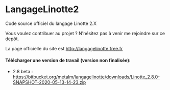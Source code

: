 # LangageLinotte2
Code source officiel du langage Linotte 2.X

Vous voulez contribuer au projet ? N'hésitez pas à venir me rejoindre sur ce depôt.

La page officielle du site est http://langagelinotte.free.fr

#### Télécharger une version de travail (version non finalisée):

- 2.8 beta : https://bitbucket.org/metalm/langagelinotte/downloads/Linotte_2.8.0-SNAPSHOT-2020-05-13-14-23.zip
